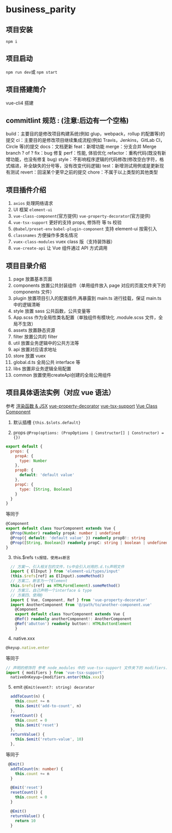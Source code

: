 # business_parity

## 项目安装

`npm i`

## 项目启动

`npm run dev`或
`npm start`

## 项目搭建简介

vue-cli4 搭建

## commitlint 规范 <type>: <descrtiption> (注意:后边有一个空格)

build：主要目的是修改项目构建系统(例如 glup，webpack，rollup 的配置等)的提交
ci：主要目的是修改项目继续集成流程(例如 Travis，Jenkins，GitLab CI，Circle 等)的提交
docs：文档更新
feat：新增功能
merge：分支合并 Merge branch ? of ?
fix：bug 修复
perf：性能, 体验优化
refactor：重构代码(既没有新增功能，也没有修复 bug)
style：不影响程序逻辑的代码修改(修改空白字符，格式缩进，补全缺失的分号等，没有改变代码逻辑)
test：新增测试用例或是更新现有测试
revert：回滚某个更早之前的提交
chore：不属于以上类型的其他类型

## 项目插件介绍

1. `axios` 处理网络请求
2. UI 框架 `element-ui`
3. `vue-class-component`(官方提供) `vue-property-decorator`(官方提供)
4. `vue-tsx-support` 更好的支持 props, 修饰符 等 ts 校验
5. `@babel/preset-env` `babel-plugin-component` 支持 element-ui 按需引入
6. `classnames` 方便操作多类名情况
7. `vuex-class-modules` vuex class 版（支持装饰器）
8. `vue-create-api` 让 Vue 组件通过 API 方式调用

## 项目目录介绍

1. page 放置基本页面
2. components 放置公共封装组件（单用组件放入 page 对应的页面文件夹下的 components 文件）
3. plugin 放置项目引入的配置插件,再暴露到 main.ts 进行挂载，保证 main.ts 中的逻辑清晰
4. style 放置 sass 公共函数，公共变量等
5. App.scss 作为全局性类名配置（单独组件有模块化 .module.scss 文件，全局不生效）
6. assets 放置静态资源
7. filter 放置公共的 filter
8. util 放置业务逻辑中的公共方法等
9. api 放置对应请求地址
10. store 放置 vuex
11. global.d.ts 全局公共 interface 等
12. libs 放置非业务逻辑全局配置
13. common 放置使用createApi创建的全局公用组件

## 项目具体语法实例（对应 vue 语法）

参考
[渲染函数 & JSX](https://cn.vuejs.org/v2/guide/render-function.html)
[vue-property-decorator](https://github.com/kaorun343/vue-property-decorator#Prop)
[vue-tsx-support](https://www.npmjs.com/package/vue-tsx-support)
[Vue Class Component](https://class-component.vuejs.org/guide/class-component.html)

1. 默认插槽 `{this.$slots.default}`

2. props `@Prop(options: (PropOptions | Constructor[] | Constructor) = {})`

```javascript
export default {
  props: {
    propA: {
      type: Number
    },
    propB: {
      default: 'default value'
    },
    propC: {
      type: [String, Boolean]
    }
  }
}
```

等同于

```typescript
@Component
export default class YourComponent extends Vue {
  @Prop(Number) readonly propA: number | undefined
  @Prop({ default: 'default value' }) readonly propB!: string
  @Prop([String, Boolean]) readonly propC: string | boolean | undefined
}
```

3. this.\$refs `ts报错，使用as断言`

```typescript
  // 方案一、引入相关包的文件，ts中会引入对用的.d.ts声明文件
  import { ElInput } from 'element-ui/types/input'
  (this.$refs[ref] as ElInput).someMethod()
  // 方案二、断言为一个Element
  this.$refs[ref] as HTMLFormElement).someMethod()
  // 方案三、自己声明一个interface & type
  // 方案四、使用@
  import { Vue, Component, Ref } from 'vue-property-decorator'
  import AnotherComponent from '@/path/to/another-component.vue'
    @Component
    export default class YourComponent extends Vue {
    @Ref() readonly anotherComponent!: AnotherComponent
    @Ref('aButton') readonly button!: HTMLButtonElement
    }
```

4. native.xxx

```javascript
@keyup.native.enter
```

等同于

```typescript
// 声明的修饰符 参考 node_modules 中的 vue-tsx-support 文件夹下的 modifiers.d.ts 文件
import { modifiers } from 'vue-tsx-support'
  nativeOnKeyup={modifiers.enter(this.xxx)}
```

5. emit `@Emit(event?: string) decorator`

```javascript
  addToCount(n) {
    this.count += n
    this.$emit('add-to-count', n)
  },
  resetCount() {
    this.count = 0
    this.$emit('reset')
  },
  returnValue() {
    this.$emit('return-value', 10)
  },
```

等同于

```typescript
 @Emit()
  addToCount(n: number) {
    this.count += n
  }

  @Emit('reset')
  resetCount() {
    this.count = 0
  }

  @Emit()
  returnValue() {
    return 10
  }
```
